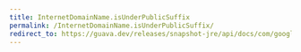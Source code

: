 ```yaml
---
title: InternetDomainName.isUnderPublicSuffix
permalink: /InternetDomainName.isUnderPublicSuffix/
redirect_to: https://guava.dev/releases/snapshot-jre/api/docs/com/google/common/net/InternetDomainName.html#isUnderPublicSuffix--
---
```

